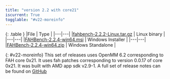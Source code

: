 ```yaml
---
title: "version 2.2 with core21"
iscurrent: True
togglable: "#v22-moreinfo"
---
```


{: .table }
|File | Type  |
|---|---|
|[fahbench-2.2.2-Linux.tar.gz](https://github.com/pandegroup/fahbench/releases/download/2.2.1/fahbench-2.2.2-Linux.tar.gz) | Linux binary |
|---|---|
|[FAHBench-2.2.4-win64.msi](https://github.com/pandegroup/fahbench/releases/download/2.2.1/FAHBench-2.2.4-win64.msi) | Windows Installer |
|---|---|
|[FAHBench-2.2.4-win64.zip](https://github.com/pandegroup/fahbench/releases/download/2.2.1/FAHBench-2.2.4-win64.zip) | Windows Standalone |

{: #v22-moreinfo}
This set of releases uses OpenMM 6.2 corresponding to FAH core 0x21. It
uses fah patches corresponding to version 0.0.17 of core 0x21.  It was
built with AMD app sdk v2.9-1.  A full set of release notes can be found on
[GitHub](https://github.com/pandegroup/fahbench/releases/tag/2.2.1)


